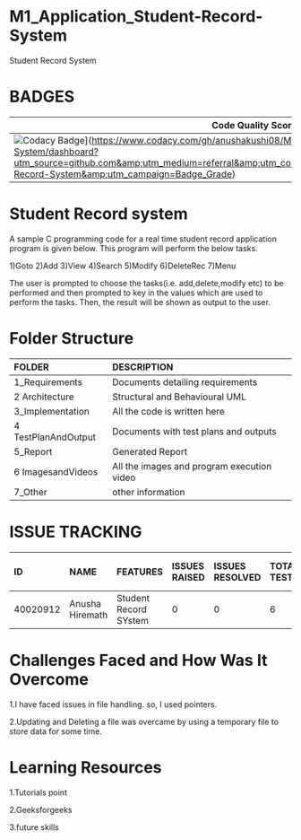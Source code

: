 # M1_Application_Student-Record-System

Student Record System

# BADGES
 |Code   Quality   Score|
 |----------------------|
 | ![Codacy Badge](https://app.codacy.com/project/badge/Grade/5b2ba98122b14294813c69c4f04c9bd1)](https://www.codacy.com/gh/anushakushi08/M1_Application_Student-Record-System/dashboard?utm_source=github.com&amp;utm_medium=referral&amp;utm_content=anushakushi08/M1_Application_Student-Record-System&amp;utm_campaign=Badge_Grade)|

# **Student Record system**
A sample C programming code for a real time student record application program is given below. This program will perform the below tasks.


1)Goto
2)Add
3)View
4)Search
5)Modify
6)DeleteRec
7)Menu

The user is prompted to choose the tasks(i.e. add,delete,modify etc)  to be performed and then prompted to key in the values which are used to perform the tasks. Then, the result will be shown as output to the user.

# Folder Structure
|FOLDER|DESCRIPTION|
|:-----|:----------|
|1_Requirements|Documents detailing requirements|
|2 Architecture|Structural and Behavioural UML|
|3_Implementation|All the code is written here|
|4 TestPlanAndOutput|Documents with test plans and outputs|
|5_Report|Generated Report|
|6 ImagesandVideos|All the images and program execution video|
|7_Other|other information|


# ISSUE TRACKING
|ID|NAME|FEATURES|ISSUES RAISED|ISSUES RESOLVED|TOTAL TESTCASES|TOTAL TESTCASES PASSED|
|:----|:---|:-------|:------------|:--------------|:--------------|:---------------------|
|40020912|Anusha Hiremath|Student Record SYstem|0|0|6|6|


# Challenges Faced and How Was It Overcome
1.I have faced issues in file handling. so, I used pointers.

2.Updating and Deleting a file was overcame by using a temporary file to store data for some time.

# Learning Resources
1.Tutorials point

2.Geeksforgeeks

3.future skills



